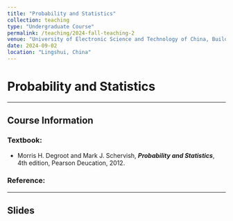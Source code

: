```yaml
---
title: "Probability and Statistics"
collection: teaching
type: "Undergraduate Course"
permalink: /teaching/2024-fall-teaching-2
venue: "University of Electronic Science and Technology of China, Building"
date: 2024-09-02
location: "Lingshui, China"
---
```


 
# Probability and Statistics

***
## Course Information



### Textbook:  
* Morris H. Degroot and Mark J. Schervish, _**Probability and Statistics**_, 4th edition,  Pearson Deucation, 2012. 

### Reference:



***
## Slides
